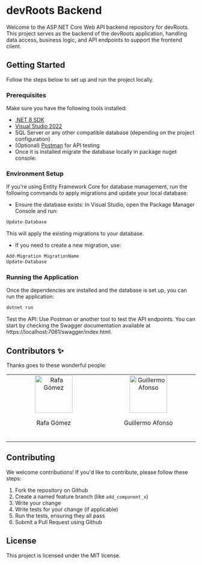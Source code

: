 # devRoots Backend

Welcome to the ASP.NET Core Web API backend repository for devRoots. This project serves as the backend of the devRoots application, handling data access, business logic, and API endpoints to support the frontend client.

## Getting Started

Follow the steps below to set up and run the project locally.

### Prerequisites

Make sure you have the following tools installed:

- [.NET 8 SDK](https://dotnet.microsoft.com/en-us/download/dotnet/8.0)
- [Visual Studio 2022](https://visualstudio.microsoft.com/)
- SQL Server or any other compatible database (depending on the project configuration)
- (Optional) [Postman](https://www.postman.com/) for API testing
- Once it is installed migrate the database locally in package nuget console:

### Environment Setup

If you're using Entity Framework Core for database management, run the following commands to apply migrations and update your local database:

- Ensure the database exists: In Visual Studio, open the Package Manager Console and run:

```cmd
Update-Database
```

This will apply the existing migrations to your database.

- If you need to create a new migration, use:

```cmd
Add-Migration MigrationName
Update-Database
```

### Running the Application

Once the dependencies are installed and the database is set up, you can run the application:

```cmd
dotnet run
```

Test the API: Use Postman or another tool to test the API endpoints. You can start by checking the Swagger documentation available at https://localhost:7061/swagger/index.html.

## Contributors ✨

Thanks goes to these wonderful people:

<!-- ALL-CONTRIBUTORS-LIST:START - Do not remove or modify this section -->
<!-- prettier-ignore-start -->
<!-- markdownlint-disable -->
<table>
  <tbody>
    <tr>
      <td align="center" valign="top" width="14.28%">
        <img
            src="https://avatars.githubusercontent.com/u/108660843?v=4"
            width="100px;"
            alt="Rafa Gómez"
          /><br /><p>Rafa Gómez</p><br />
      </td>
      <td align="center" valign="top" width="14.28%">
        <img
            src="https://avatars.githubusercontent.com/u/118361589?v=4"
            width="100px;"
            alt="Guillermo Afonso"
          /><br /><p>Guillermo Afonso</p><br />
      </td>
    </tr>
  </tbody>
</table>

## Contributing

We welcome contributions! If you'd like to contribute, please follow these steps:

1. Fork the repository on Github
2. Create a named feature branch (like `add_component_x`)
3. Write your change
4. Write tests for your change (if applicable)
5. Run the tests, ensuring they all pass
6. Submit a Pull Request using Github

## License

This project is licensed under the MIT license.
